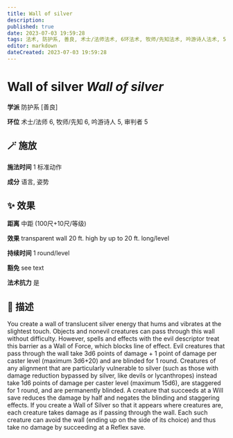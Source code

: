 ```yaml
---
title: Wall of silver
description: 
published: true
date: 2023-07-03 19:59:28
tags: 法术, 防护系, 善良, 术士/法师法术, 6环法术, 牧师/先知法术, 吟游诗人法术, 5环法术, 审判者法术
editor: markdown
dateCreated: 2023-07-03 19:59:28
---
```


# **Wall of silver** *Wall of silver*

**学派** 防护系 \[善良\] 

**环位** 术士/法师 6, 牧师/先知 6, 吟游诗人 5, 审判者 5

## 🪄 施放

**施法时间** 1 标准动作

**成分** 语言, 姿势

## ✨ 效果  

**距离** 中距 (100尺+10尺/等级) 

**效果** transparent wall 20 ft. high by up to 20 ft. long/level 

**持续时间** 1 round/level 

**豁免** see text

**法术抗力** 是

## 📖 描述

You create a wall of translucent silver energy that hums and vibrates at the slightest touch. Objects and nonevil creatures can pass through this wall without difficulty. However, spells and effects with the evil descriptor treat this barrier as a Wall of Force, which blocks line of effect. Evil creatures that pass through the wall take 3d6 points of damage + 1 point of damage per caster level (maximum 3d6+20) and are blinded for 1 round. Creatures of any alignment that are particularly vulnerable to silver (such as those with damage reduction bypassed by silver, like devils or lycanthropes) instead take 1d6 points of damage per caster level (maximum 15d6), are staggered for 1 round, and are permanently blinded. A creature that succeeds at a Will save reduces the damage by half and negates the blinding and staggering effects. If you create a Wall of Silver so that it appears where creatures are, each creature takes damage as if passing through the wall. Each such creature can avoid the wall (ending up on the side of its choice) and thus take no damage by succeeding at a Reflex save.
    